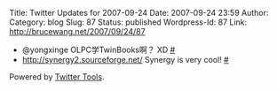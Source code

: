 Title: Twitter Updates for 2007-09-24
Date: 2007-09-24 23:59
Author:  
Category: blog
Slug: 87
Status: published
Wordpress-Id: 87
Link: http://brucewang.net/2007/09/24/87

-   @yongxinge OLPC学TwinBooks啊？ XD
    [\#](http://twitter.com/number5/statuses/289101822)
-   <http://synergy2.sourceforge.net/> Synergy is very cool!
    [\#](http://twitter.com/number5/statuses/289272502)

Powered by [Twitter Tools](http://alexking.org/projects/wordpress).
